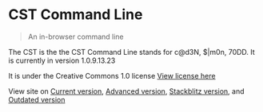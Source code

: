 # CST Command Line
> An in-browser command line

The CST is the the CST Command Line stands for c@d3N, $|m0n, 70DD. It is currently in version 1.0.9.13.23

It is under the Creative Commons 1.0 license [View license here](https://github.com/sevinATEnine-alt/sevinATEnine-alt.github.io/blob/main/LICENSE)

View site on [Current version](https://sevinatenine-alt.github.io/index.html), [Advanced version](https://hobbyrobot.com/cst/index.html), [Stackblitz version](https://cst.stackblitz.io), and [Outdated version](https://sevinatenine.github.io/index.html)
